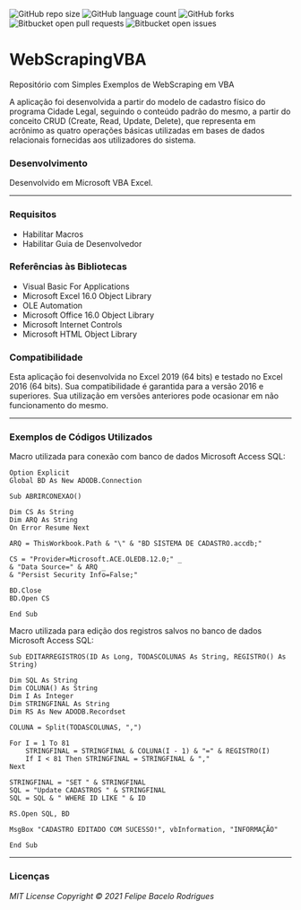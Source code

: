 ![GitHub repo size](https://img.shields.io/github/repo-size/felipebacelo/ApplicationVBA?style=for-the-badge)
![GitHub language count](https://img.shields.io/github/languages/count/felipebacelo/ApplicationVBA?style=for-the-badge)
![GitHub forks](https://img.shields.io/github/forks/felipebacelo/ApplicationVBA?style=for-the-badge)
![Bitbucket open pull requests](https://img.shields.io/bitbucket/pr-raw/felipebacelo/ApplicationVBA?style=for-the-badge)
![Bitbucket open issues](https://img.shields.io/bitbucket/issues/felipebacelo/ApplicationVBA?style=for-the-badge)

# WebScrapingVBA
Repositório com Simples Exemplos de WebScraping em VBA

A aplicação foi desenvolvida a partir do modelo de cadastro físico do programa Cidade Legal, seguindo o conteúdo padrão do mesmo, a partir do conceito CRUD (Create, Read, Update, Delete), que representa em acrônimo as quatro operações básicas utilizadas em bases de dados relacionais fornecidas aos utilizadores do sistema.

### Desenvolvimento

Desenvolvido em Microsoft VBA Excel.
***
### Requisitos

* Habilitar Macros
* Habilitar Guia de Desenvolvedor

### Referências às Bibliotecas

* Visual Basic For Applications
* Microsoft Excel 16.0 Object Library
* OLE Automation
* Microsoft Office 16.0 Object Library
* Microsoft Internet Controls
* Microsoft HTML Object Library

### Compatibilidade

Esta aplicação foi desenvolvida no Excel 2019 (64 bits) e testado no Excel 2016 (64 bits). Sua compatibilidade é garantida para a versão 2016 e superiores. Sua utilização em versões anteriores pode ocasionar em não funcionamento do mesmo.
***
### Exemplos de Códigos Utilizados

Macro utilizada para conexão com banco de dados Microsoft Access SQL:
```vba
Option Explicit
Global BD As New ADODB.Connection

Sub ABRIRCONEXAO()

Dim CS As String
Dim ARQ As String
On Error Resume Next

ARQ = ThisWorkbook.Path & "\" & "BD SISTEMA DE CADASTRO.accdb;"

CS = "Provider=Microsoft.ACE.OLEDB.12.0;" _
& "Data Source=" & ARQ _
& "Persist Security Info=False;"

BD.Close
BD.Open CS

End Sub
```

Macro utilizada para edição dos registros salvos no banco de dados Microsoft Access SQL:
```vba
Sub EDITARREGISTROS(ID As Long, TODASCOLUNAS As String, REGISTRO() As String)

Dim SQL As String
Dim COLUNA() As String
Dim I As Integer
Dim STRINGFINAL As String
Dim RS As New ADODB.Recordset

COLUNA = Split(TODASCOLUNAS, ",")

For I = 1 To 81
    STRINGFINAL = STRINGFINAL & COLUNA(I - 1) & "=" & REGISTRO(I)
    If I < 81 Then STRINGFINAL = STRINGFINAL & ","
Next

STRINGFINAL = "SET " & STRINGFINAL
SQL = "Update CADASTROS " & STRINGFINAL
SQL = SQL & " WHERE ID LIKE " & ID

RS.Open SQL, BD

MsgBox "CADASTRO EDITADO COM SUCESSO!", vbInformation, "INFORMAÇÃO"

End Sub
```
***
### Licenças

_MIT License_
_Copyright   ©   2021 Felipe Bacelo Rodrigues_
